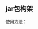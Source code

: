 <!--
 * @Author: bgcode
 * @Date: 2025-03-10 12:25:31
 * @LastEditTime: 2025-03-10 13:11:59
 * @LastEditors: bgcode
 * @Description: 描述
 * @FilePath: /bgcode/README.md
 * 本项目采用GPL 许可证，欢迎任何人使用、修改和分发。
-->
## jar包构架
使用方法：
